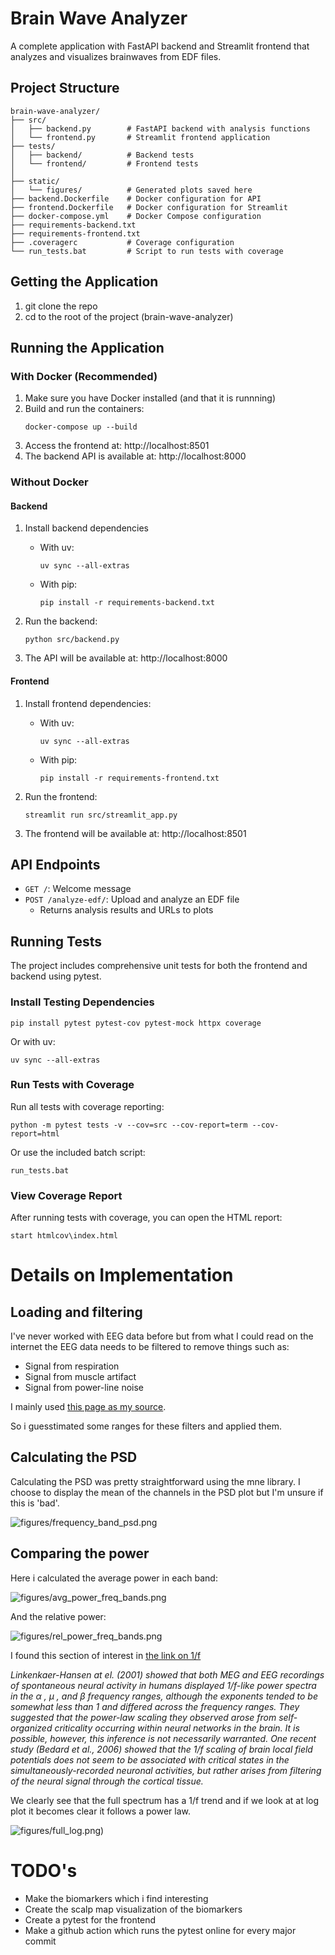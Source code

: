 # Brain Wave Analyzer

A complete application with FastAPI backend and Streamlit frontend that analyzes and visualizes brainwaves from EDF files.

## Project Structure

```
brain-wave-analyzer/
├── src/
│   ├── backend.py        # FastAPI backend with analysis functions
│   └── frontend.py       # Streamlit frontend application
├── tests/
│   ├── backend/          # Backend tests
│   └── frontend/         # Frontend tests
│   
├── static/
│   └── figures/          # Generated plots saved here
├── backend.Dockerfile    # Docker configuration for API
├── frontend.Dockerfile   # Docker configuration for Streamlit
├── docker-compose.yml    # Docker Compose configuration
├── requirements-backend.txt
├── requirements-frontend.txt
├── .coveragerc           # Coverage configuration
└── run_tests.bat         # Script to run tests with coverage
```
## Getting the Application
 1. git clone the repo
 2. cd to the root of the project (brain-wave-analyzer)

## Running the Application

### With Docker (Recommended)

1. Make sure you have Docker installed (and that it is runnning)
2. Build and run the containers:
   ```
   docker-compose up --build
   ```
3. Access the frontend at: http://localhost:8501
4. The backend API is available at: http://localhost:8000

### Without Docker

#### Backend

1. Install backend dependencies 
   - With uv:
       ```
      uv sync --all-extras
      ```

   - With pip:
      ```
      pip install -r requirements-backend.txt
      ```
    
2. Run the backend:
   ```
   python src/backend.py
   ```
3. The API will be available at: http://localhost:8000

#### Frontend

1. Install frontend dependencies:
   - With uv:
      ```
      uv sync --all-extras
      ```

   - With pip:
      ```
      pip install -r requirements-frontend.txt
      ```
2. Run the frontend:
   ```
   streamlit run src/streamlit_app.py
   ```
3. The frontend will be available at: http://localhost:8501

## API Endpoints

- `GET /`: Welcome message
- `POST /analyze-edf/`: Upload and analyze an EDF file
  - Returns analysis results and URLs to plots

## Running Tests

The project includes comprehensive unit tests for both the frontend and backend using pytest.

### Install Testing Dependencies

```
pip install pytest pytest-cov pytest-mock httpx coverage
```

Or with uv:

```
uv sync --all-extras
```

### Run Tests with Coverage

Run all tests with coverage reporting:

```
python -m pytest tests -v --cov=src --cov-report=term --cov-report=html
```

Or use the included batch script:

```
run_tests.bat
```

### View Coverage Report

After running tests with coverage, you can open the HTML report:

```
start htmlcov\index.html
```

# Details on Implementation
## Loading and filtering

I've never worked with EEG data before but from what I could read on the internet the EEG data needs to be filtered to remove things such as:
- Signal from respiration 
- Signal from muscle artifact 
- Signal from power-line noise 

I mainly used  [this page as my source](https://neuraldatascience.io/7-eeg/erp_filtering.html).

So i guesstimated some ranges for these filters and applied them. 

## Calculating the PSD

Calculating the PSD was pretty straightforward using the mne library. I choose to display the mean of the channels in the PSD plot but I'm unsure if this is 'bad'.

![figures/frequency_band_psd.png](figures/frequency_band_psd.png)

## Comparing the power

Here i calculated the average power in each band:

![figures/avg_power_freq_bands.png](figures/avg_power_freq_bands.png)

And the relative power:

![figures/rel_power_freq_bands.png](figures/rel_power_freq_bands.png)

I found this section of interest in  [the link on 1/f](http://www.scholarpedia.org/article/1/f_noise)

_Linkenkaer-Hansen at el. (2001) showed that both MEG and EEG recordings of spontaneous neural activity in humans displayed 1/f-like power spectra in the α , μ , and β frequency ranges, although the exponents tended to be somewhat less than 1 and differed across the frequency ranges. They suggested that the power-law scaling they observed arose from self-organized criticality occurring within neural networks in the brain. It is possible, however, this inference is not necessarily warranted. One recent study (Bedard et al., 2006) showed that the 1/f scaling of brain local field potentials does not seem to be associated with critical states in the simultaneously-recorded neuronal activities, but rather arises from filtering of the neural signal through the cortical tissue._

We clearly see that the full spectrum has a 1/f trend and if we look at at log plot it becomes clear it follows a power law.

![figures/full_log.png)](figures/full_log.png)

# TODO's

- Make the biomarkers which i find interesting
- Create the scalp map visualization of the biomarkers
- Create a pytest for the frontend
- Make a github action which runs the pytest online for every major commit
